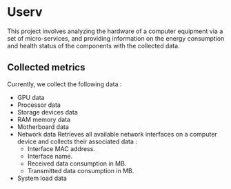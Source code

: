 # Userv

This project involves analyzing the hardware of a computer equipment via a set
of micro-services, and providing information on the energy consumption and
health status of the components with the collected data.

## Collected metrics

Currently, we collect the following data :

* GPU data
* Processor data
* Storage devices data
* RAM memory data
* Motherboard data
* Network data
    Retrieves all available network interfaces on a computer device and collects their associated data :
    * Interface MAC address.
    * Interface name.
    * Received data consumption in MB.
    * Transmitted data consumption in MB.
* System load data
